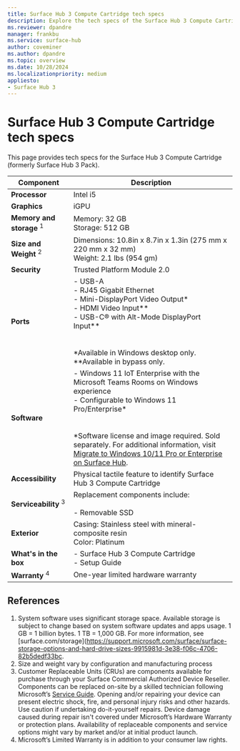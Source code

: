 ```yaml
---
title: Surface Hub 3 Compute Cartridge tech specs
description: Explore the tech specs of the Surface Hub 3 Compute Cartridge, including processor, memory, ports, software options, and serviceability details
ms.reviewer: dpandre
manager: frankbu
ms.service: surface-hub
author: coveminer
ms.author: dpandre
ms.topic: overview
ms.date: 10/28/2024
ms.localizationpriority: medium
appliesto:
- Surface Hub 3
---
```


# Surface Hub 3 Compute Cartridge tech specs

This page provides tech specs for the Surface Hub 3 Compute Cartridge (formerly Surface Hub 3 Pack).

| Component                 | Description                                                                                                                                                                                                                                                                                                                   |
| ------------------------------ | --------------------------------------------------------------------------------------------------------------------------------------------------------------------------------------------------------------------------------------------------------------------------------------------------------------------------------- |
| **Processor**                  | Intel i5                                                                                                                                                                                                                                                                                                                          |
| **Graphics**                   | iGPU                                                                                                                                                                                                                                                                                                                              |
| **Memory and storage** <sup>1</sup>         | Memory: 32 GB<br>Storage: 512 GB                                                                                                                                                                                                                                                                                                  |
| **Size and Weight**  <sup>2</sup>       | Dimensions: 10.8in x 8.7in x 1.3in (275 mm x 220 mm x 32 mm)<br>Weight: 2.1 lbs (954 gm)                                                                                                                                                                                                                                          |
| **Security**                   | Trusted Platform Module 2.0                                                                                                                                                                                                                                                                                                       |
| **Ports**                      | - USB-A<br>- RJ45 Gigabit Ethernet<br>- Mini-DisplayPort Video Output*<br>- HDMI Video Input**<br>- USB-C® with Alt-Mode DisplayPort Input**<br><br> <br>*Available in Windows desktop only.<br>**Available in bypass only.                                                                                                       |
| **Software**<br>           | - Windows 11 IoT Enterprise with the Microsoft Teams Rooms on Windows experience<br>- Configurable to Windows 11 Pro/Enterprise*<br><br> <br>*Software license and image required. Sold separately. For additional information, visit [Migrate to Windows 10/11 Pro or Enterprise on Surface Hub](surface-hub-3-migrate-os.md). |
| **Accessibility**<br>      | Physical tactile feature to identify Surface Hub 3 Compute Cartridge                                                                                                                                                                                                                                                                           |
| **Serviceability**  <sup>3</sup><br>   | Replacement components include: <br><br>- Removable SSD                                                                                                                                                                                                                                                                           |
| **Exterior**<br>           | Casing: Stainless steel with mineral-composite resin<br>Color: Platinum                                                                                                                                                                                                                                                           |
| **What's in the box**<br>  | - Surface Hub 3 Compute Cartridge<br>- Setup Guide                                                                                                                                                                                                                                                                                             |
| **Warranty** <sup>4</sup>                 | One-year limited hardware warranty                                                                                                                                                                                                                                                                                                  |

## References

1. System software uses significant storage space. Available storage is subject to change based on system software updates and apps usage. 1 GB = 1 billion bytes. 1 TB = 1,000 GB. For more information, see [surface.com/storage](https://support.microsoft.com/surface/surface-storage-options-and-hard-drive-sizes-9915981d-3e38-f06c-4706-82b5dedf33bc.
2. Size and weight vary by configuration and manufacturing process
3. Customer Replaceable Units (CRUs) are components available for purchase through your Surface Commercial Authorized Device Reseller. Components can be replaced on-site by a skilled technician following Microsoft’s [Service Guide](https://www.microsoft.com/download/100440). Opening and/or repairing your device can present electric shock, fire, and personal injury risks and other hazards. Use caution if undertaking do-it-yourself repairs. Device damage caused during repair isn't covered under Microsoft’s Hardware Warranty or protection plans. Availability of replaceable components and service options might vary by market and/or at initial product launch.
4. Microsoft’s Limited Warranty is in addition to your consumer law rights.
